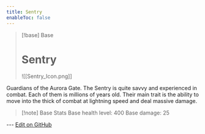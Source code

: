 ```yaml
---
title: Sentry 
enableToc: false
---
```

> [!base] Base
>
> # Sentry
>
> ![[Sentry_Icon.png]]

Guardians of the Aurora Gate. The Sentry is quite savvy and experienced in combat. Each of them is millions of years old. Their main trait is the ability to move into the thick of combat at lightning speed and deal massive damage.

> [!note] Base Stats
> Base health level: 400
> Base damage: 25

--- [Edit on GitHub](https://github.com/Mondrethos/gatekeeperwiki/edit/main/content/Monsters/Sentry.md)